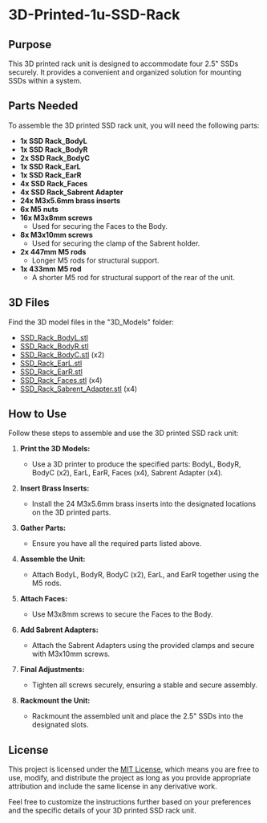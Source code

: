 # 3D-Printed-1u-SSD-Rack

## Purpose

This 3D printed rack unit is designed to accommodate four 2.5" SSDs securely. It provides a convenient and organized solution for mounting SSDs within a system.

## Parts Needed

To assemble the 3D printed SSD rack unit, you will need the following parts:

- **1x SSD Rack_BodyL**
- **1x SSD Rack_BodyR**
- **2x SSD Rack_BodyC**
- **1x SSD Rack_EarL**
- **1x SSD Rack_EarR**
- **4x SSD Rack_Faces**
- **4x SSD Rack_Sabrent Adapter**
- **24x M3x5.6mm brass inserts**
- **6x M5 nuts**
- **16x M3x8mm screws**
  - Used for securing the Faces to the Body.
- **8x M3x10mm screws**
  - Used for securing the clamp of the Sabrent holder.
- **2x 447mm M5 rods**
  - Longer M5 rods for structural support.
- **1x 433mm M5 rod**
  - A shorter M5 rod for structural support of the rear of the unit.

## 3D Files

Find the 3D model files in the "3D_Models" folder:

- [SSD_Rack_BodyL.stl](3D_Models/SSD_Rack_BodyL.stl)
- [SSD_Rack_BodyR.stl](3D_Models/SSD_Rack_BodyR.stl)
- [SSD_Rack_BodyC.stl](3D_Models/SSD_Rack_BodyC.stl) (x2)
- [SSD_Rack_EarL.stl](3D_Models/SSD_Rack_EarL.stl)
- [SSD_Rack_EarR.stl](3D_Models/SSD_Rack_EarR.stl)
- [SSD_Rack_Faces.stl](3D_Models/SSD_Rack_Faces.stl) (x4)
- [SSD_Rack_Sabrent_Adapter.stl](3D_Models/SSD_Rack_Sabrent_Adapter.stl) (x4)

## How to Use

Follow these steps to assemble and use the 3D printed SSD rack unit:

1. **Print the 3D Models:**
   - Use a 3D printer to produce the specified parts: BodyL, BodyR, BodyC (x2), EarL, EarR, Faces (x4), Sabrent Adapter (x4).

2. **Insert Brass Inserts:**
   - Install the 24 M3x5.6mm brass inserts into the designated locations on the 3D printed parts.

3. **Gather Parts:**
   - Ensure you have all the required parts listed above.

4. **Assemble the Unit:**
   - Attach BodyL, BodyR, BodyC (x2), EarL, and EarR together using the M5 rods.

5. **Attach Faces:**
   - Use M3x8mm screws to secure the Faces to the Body.

6. **Add Sabrent Adapters:**
   - Attach the Sabrent Adapters using the provided clamps and secure with M3x10mm screws.

7. **Final Adjustments:**
   - Tighten all screws securely, ensuring a stable and secure assembly.

8. **Rackmount the Unit:**
   - Rackmount the assembled unit and place the 2.5" SSDs into the designated slots.

## License

This project is licensed under the [MIT License](LICENSE), which means you are free to use, modify, and distribute the project as long as you provide appropriate attribution and include the same license in any derivative work.

Feel free to customize the instructions further based on your preferences and the specific details of your 3D printed SSD rack unit.
